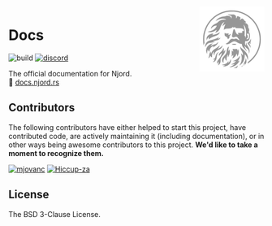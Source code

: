 <img align="right" width="128" height="128" alt="njord" src="https://github.com/njord-rs/resources/raw/master/logo.png">

# Docs

![build](https://img.shields.io/github/actions/workflow/status/njord-rs/docs/mdbook.yml?branch=master)
[![discord](https://img.shields.io/discord/1181504958802186240.svg?style=flat&color=lightgray&logo=discord)](https://discord.gg/2uppTzjUHE)

The official documentation for Njord.  
🔗 [docs.njord.rs](https://docs.njord.rs)

## Contributors

The following contributors have either helped to start this project, have contributed
code, are actively maintaining it (including documentation), or in other ways
being awesome contributors to this project. **We'd like to take a moment to recognize them.**

[<img src="https://github.com/mjovanc.png?size=72" alt="mjovanc" width="72">](https://github.com/mjovanc)
[<img src="https://github.com/Hiccup-za.png?size=72" alt="Hiccup-za" width="72">](https://github.com/Hiccup-za)

## License

The BSD 3-Clause License.
